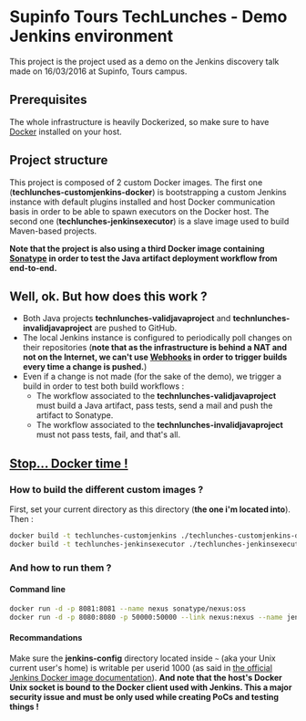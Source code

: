 # Supinfo Tours TechLunches - Demo Jenkins environment

This project is the project used as a demo on the Jenkins discovery talk made on 16/03/2016 at Supinfo, Tours campus.

## Prerequisites
The whole infrastructure is heavily Dockerized, so make sure to have [Docker](https://www.docker.com/) installed on your host.

## Project structure
This project is composed of 2 custom Docker images. 
The first one (**techlunches-customjenkins-docker**) is bootstrapping a custom Jenkins instance with default plugins installed and host Docker communication basis in order to be able to spawn executors on the Docker host.
The second one (**techlunches-jenkinsexecutor**) is a slave image used to build Maven-based projects.

**Note that the project is also using a third Docker image containing [Sonatype](http://www.sonatype.com/) in order to test the Java artifact deployment workflow from end-to-end.**

## Well, ok. But how does this work ?
- Both Java projects **technlunches-validjavaproject** and **technlunches-invalidjavaproject** are pushed to GitHub.
- The local Jenkins instance is configured to periodically poll changes on their repositories (**note that as the infrastructure is behind a NAT and not on the Internet, we can't use [Webhooks](https://developer.github.com/webhooks) in order to trigger builds every time a change is pushed.**)
- Even if a change is not made (for the sake of the demo), we trigger a build in order to test both build workflows :
    - The workflow associated to the **technlunches-validjavaproject** must build a Java artifact, pass tests, send a mail and push the artifact to Sonatype.
    - The workflow associated to the **technlunches-invalidjavaproject** must not pass tests, fail, and that's all.
    
## [Stop... Docker time !](https://www.youtube.com/watch?v=otCpCn0l4Wo&t=2m9s)
### How to build the different custom images ?

First, set your current directory as this directory (**the one i'm located into**). Then :
```bash
docker build -t techlunches-customjenkins ./techlunches-customjenkins-docker/
docker build -t techlunches-jenkinsexecutor ./techlunches-jenkinsexecutor/
```

### And how to run them ?
#### Command line

```bash
docker run -d -p 8081:8081 --name nexus sonatype/nexus:oss
docker run -d -p 8080:8080 -p 50000:50000 --link nexus:nexus --name jenkins -v ~/jenkins-config:/var/jenkins_home -v /var/run/docker.sock:/var/run/docker.sock techlunches-customjenkins
```

#### Recommandations
Make sure the **jenkins-config** directory located inside `~` (aka your Unix current user's home) is writable per userid 1000 (as said in [the official Jenkins Docker image documentation](https://hub.docker.com/_/jenkins/)).
**And note that the host's Docker Unix socket is bound to the Docker client used with Jenkins. This a major security issue and must be only used while creating PoCs and testing things !**